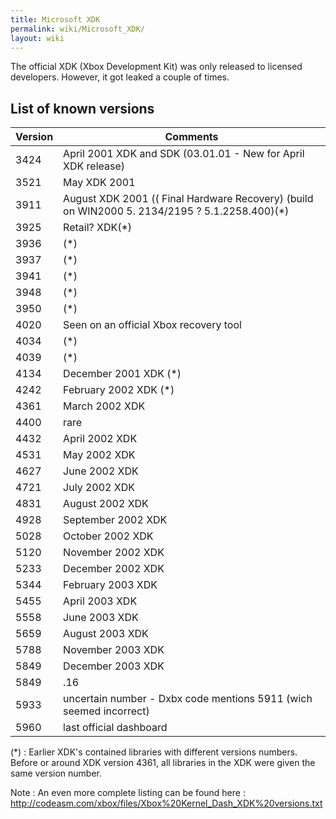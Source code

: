 ```yaml
---
title: Microsoft XDK
permalink: wiki/Microsoft_XDK/
layout: wiki
---
```


The official XDK (Xbox Development Kit) was only released to licensed
developers. However, it got leaked a couple of times.

List of known versions
----------------------

| Version | Comments                                                                                       |
|---------|------------------------------------------------------------------------------------------------|
| 3424    | April 2001 XDK and SDK (03.01.01 - New for April XDK release)                                  |
| 3521    | May XDK 2001                                                                                   |
| 3911    | August XDK 2001 (( Final Hardware Recovery) (build on WIN2000 5. 2134/2195 ? 5.1.2258.400)(\*) |
| 3925    | Retail? XDK(\*)                                                                                |
| 3936    | (\*)                                                                                           |
| 3937    | (\*)                                                                                           |
| 3941    | (\*)                                                                                           |
| 3948    | (\*)                                                                                           |
| 3950    | (\*)                                                                                           |
| 4020    | Seen on an official Xbox recovery tool                                                         |
| 4034    | (\*)                                                                                           |
| 4039    | (\*)                                                                                           |
| 4134    | December 2001 XDK (\*)                                                                         |
| 4242    | February 2002 XDK (\*)                                                                         |
| 4361    | March 2002 XDK                                                                                 |
| 4400    | rare                                                                                           |
| 4432    | April 2002 XDK                                                                                 |
| 4531    | May 2002 XDK                                                                                   |
| 4627    | June 2002 XDK                                                                                  |
| 4721    | July 2002 XDK                                                                                  |
| 4831    | August 2002 XDK                                                                                |
| 4928    | September 2002 XDK                                                                             |
| 5028    | October 2002 XDK                                                                               |
| 5120    | November 2002 XDK                                                                              |
| 5233    | December 2002 XDK                                                                              |
| 5344    | February 2003 XDK                                                                              |
| 5455    | April 2003 XDK                                                                                 |
| 5558    | June 2003 XDK                                                                                  |
| 5659    | August 2003 XDK                                                                                |
| 5788    | November 2003 XDK                                                                              |
| 5849    | December 2003 XDK                                                                              |
| 5849    | .16                                                                                            |
| 5933    | uncertain number - Dxbx code mentions 5911 (wich seemed incorrect)                             |
| 5960    | last official dashboard                                                                        |

(\*) : Earlier XDK's contained libraries with different versions
numbers. Before or around XDK version 4361, all libraries in the XDK
were given the same version number.

Note : An even more complete listing can be found here :
<http://codeasm.com/xbox/files/Xbox%20Kernel_Dash_XDK%20versions.txt>
